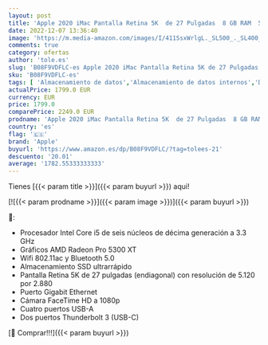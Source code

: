 ```yaml
---
layout: post
title: 'Apple 2020 iMac Pantalla Retina 5K  de 27 Pulgadas  8 GB RAM  512 GB SSD Almacenamiento '
date: 2022-12-07 13:36:40
image: 'https://m.media-amazon.com/images/I/411SsxWrlgL._SL500_._SL400_.jpg'
comments: true
category: ofertas
author: 'tole.es'
slug: 'B08F9VDFLC-es Apple 2020 iMac Pantalla Retina 5K de 27 Pulgadas 8 GB RAM...'
sku: 'B08F9VDFLC-es'
tags: [ 'Almacenamiento de datos','Almacenamiento de datos internos','Discos duros sólidos internos','Informática','apple','🇪🇸', ]
actualPrice: 1799.0 EUR
currency: EUR
price: 1799.0
comparePrice: 2249.0 EUR
prodname: 'Apple 2020 iMac Pantalla Retina 5K  de 27 Pulgadas  8 GB RAM  512 GB SSD Almacenamiento '
country: 'es'
flag: '🇪🇸'
brand: 'Apple'
buyurl: 'https://www.amazon.es/dp/B08F9VDFLC/?tag=tolees-21'
descuento: '20.01'
average: '1782.55333333333'
---
```


Tienes [{{< param title >}}]({{< param buyurl >}}) aqui!

[![{{< param prodname >}}]({{< param image >}})]({{< param buyurl >}})

🔎:

- Procesador Intel Core i5 de seis núcleos de décima generación a 3.3 GHz
- Gráficos AMD Radeon Pro 5300 XT
- Wifi 802.11ac y Bluetooth 5.0
- Almacenamiento SSD ultrarrápido
- Pantalla Retina 5K de 27 pulgadas (endiagonal) con resolución de 5.120 por 2.880
- Puerto Gigabit Ethernet
- Cámara FaceTime HD a 1080p
- Cuatro puertos USB-A
- Dos puertos Thunderbolt 3 (USB-C)

[🛒 Comprar!!!]({{< param buyurl >}})
